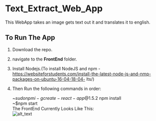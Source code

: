 # Text_Extract_Web_App
This WebApp takes an image gets text out it and translates it to english.   
## To Run The App  
1) Download the repo.
2) navigate to the **FrontEnd** folder.  
3) Install Nodejs.(To install NodeJS and npm - https://websiteforstudents.com/install-the-latest-node-js-and-nmp-packages-on-ubuntu-16-04-18-04-    lts/)   
4) Then Run the following commands in order:   
   
   ~$sudo npm i -g create-react-app@1.5.2    
   ~$npm install  
   ~$npm start  
The FrontEnd Currently Looks Like This:  
![alt_text](https://github.com/Snehal-Reddy/Text_Extract_Web_App/blob/master/Images/Screenshot%20from%202018-12-06%2014-45-36.png)  

